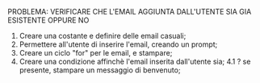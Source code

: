 PROBLEMA: VERIFICARE CHE L'EMAIL AGGIUNTA DALL'UTENTE SIA GIA ESISTENTE OPPURE NO

1. Creare una costante e definire delle email casuali;
2. Permettere all'utente di inserire l'email, creando un prompt;
3. Creare un ciclo "for" per le email, e stampare;
4. Creare una condizione affinchè l'email inserita dall'utente sia;
    4.1 ? se presente, stampare un messaggio di benvenuto;